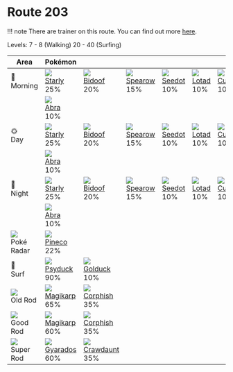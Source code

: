 # Route 203

!!! note
    There are trainer on this route. You can find out more [here](/trainer_changes/route_203/).

Levels: 7 - 8 (Walking) 20 - 40 (Surfing)

Area                           | Pokémon                          | &nbsp;                           | &nbsp;                           | &nbsp;                           | &nbsp;                           | &nbsp;                           
---                            | ---                              | ---                              | ---                              | ---                              | ---                              | ---                              
🌅<br>Morning                   | ![][396]<br> [Starly]<br> 25%   | ![][399]<br> [Bidoof]<br> 20%   | ![][021]<br> [Spearow]<br> 15%  | ![][273]<br> [Seedot]<br> 10%   | ![][270]<br> [Lotad]<br> 10%    | ![][104]<br> [Cubone]<br> 10%   
&nbsp;                         | ![][063]<br> [Abra]<br> 10%     
🌞<br>Day                       | ![][396]<br> [Starly]<br> 25%   | ![][399]<br> [Bidoof]<br> 20%   | ![][021]<br> [Spearow]<br> 15%  | ![][273]<br> [Seedot]<br> 10%   | ![][270]<br> [Lotad]<br> 10%    | ![][104]<br> [Cubone]<br> 10%   
&nbsp;                         | ![][063]<br> [Abra]<br> 10%     
🌙<br>Night                     | ![][396]<br> [Starly]<br> 25%   | ![][399]<br> [Bidoof]<br> 20%   | ![][021]<br> [Spearow]<br> 15%  | ![][273]<br> [Seedot]<br> 10%   | ![][270]<br> [Lotad]<br> 10%    | ![][104]<br> [Cubone]<br> 10%   
&nbsp;                         | ![][063]<br> [Abra]<br> 10%     
![][poke-radar]<br> Poké Radar | ![][204]<br> [Pineco]<br> 22%   
🌊<br> Surf                     | ![][054]<br> [Psyduck]<br> 90%  | ![][055]<br> [Golduck]<br> 10%  
![][old-rod]<br> Old Rod       | ![][129]<br> [Magikarp]<br> 65% | ![][341]<br> [Corphish]<br> 35% 
![][good-rod]<br> Good Rod     | ![][129]<br> [Magikarp]<br> 60% | ![][341]<br> [Corphish]<br> 35% 
![][super-rod]<br> Super Rod   | ![][130]<br> [Gyarados]<br> 60% | ![][342]<br> [Crawdaunt]<br> 35%


[Spearow]: /pokemon_changes/021/
[Psyduck]: /pokemon_changes/054/
[Golduck]: /pokemon_changes/055/
[Abra]: /pokemon_changes/063/
[Cubone]: /pokemon_changes/104/
[Magikarp]: /pokemon_changes/129/
[Gyarados]: /pokemon_changes/130/
[Pineco]: /pokemon_changes/204/
[Lotad]: /pokemon_changes/270/
[Seedot]: /pokemon_changes/273/
[Corphish]: /pokemon_changes/341/
[Crawdaunt]: /pokemon_changes/342/
[Starly]: /pokemon_changes/396/
[Bidoof]: /pokemon_changes/399/
[good-rod]: /img/items/good-rod.png
[old-rod]: /img/items/old-rod.png
[poke-radar]: /img/items/poke-radar.png
[super-rod]: /img/items/super-rod.png
[021]: /img/pokemon/021.png
[054]: /img/pokemon/054.png
[055]: /img/pokemon/055.png
[063]: /img/pokemon/063.png
[104]: /img/pokemon/104.png
[129]: /img/pokemon/129.png
[130]: /img/pokemon/130.png
[204]: /img/pokemon/204.png
[270]: /img/pokemon/270.png
[273]: /img/pokemon/273.png
[341]: /img/pokemon/341.png
[342]: /img/pokemon/342.png
[396]: /img/pokemon/396.png
[399]: /img/pokemon/399.png
